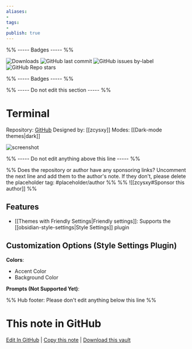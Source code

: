```yaml
---
aliases:
- 
tags: 
- 
publish: true
---
```


%% ----- Badges ----- %%

![Downloads](https://img.shields.io/badge/downloads-13513-573E7A?style=for-the-badge&logo=)
![GitHub last commit](https://img.shields.io/github/last-commit/zcysxy/Obsidian-Terminal-Theme?color=573E7A&label=last%20update&logo=github&style=for-the-badge)
![GitHub issues by-label](https://img.shields.io/github/issues/zcysxy/Obsidian-Terminal-Theme/help%20wanted?color=573E7A&logo=github&style=for-the-badge) 
![GitHub Repo stars](https://img.shields.io/github/stars/zcysxy/Obsidian-Terminal-Theme?color=573E7A&logo=github&style=for-the-badge)

%% ----- Badges ----- %%

%% ----- Do not edit this section ----- %%

# Terminal

Repository: [GitHub](https://github.com/zcysxy/Obsidian-Terminal-Theme)
Designed by: [[zcysxy]]
Modes: [[Dark-mode themes|dark]]



![screenshot](https://github.com/zcysxy/Obsidian-Terminal-Theme/raw/main/screenshots/terminal.png)

%% ----- Do not edit anything above this line ----- %% 

%% Does the repository or author have any sponsoring links? Uncomment the next line and add them to the author's note. If they don't, please delete the placeholder tag: #placeholder/author %%
%% ![[zcysxy#Sponsor this author]] %%


## Features

- [[Themes with Friendly Settings|Friendly settings]]: Supports the [[obsidian-style-settings|Style Settings]] plugin

## Customization Options (Style Settings Plugin) 

**Colors**: 
- Accent Color
- Background Color

**Prompts (Not Supported Yet)**: 


%% Hub footer: Please don't edit anything below this line %%

# This note in GitHub

<span class="git-footer">[Edit In GitHub](https://github.dev/obsidian-community/obsidian-hub/blob/main/02%20-%20Community%20Expansions/02.05%20All%20Community%20Expansions/Themes/Terminal.md "git-hub-edit-note") | [Copy this note](https://raw.githubusercontent.com/obsidian-community/obsidian-hub/main/02%20-%20Community%20Expansions/02.05%20All%20Community%20Expansions/Themes/Terminal.md "git-hub-copy-note") | [Download this vault](https://github.com/obsidian-community/obsidian-hub/archive/refs/heads/main.zip "git-hub-download-vault") </span>
